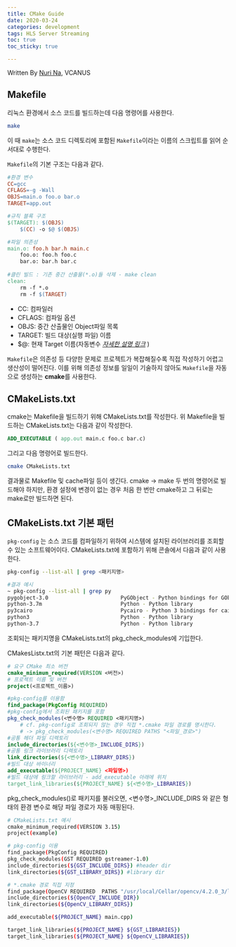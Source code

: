 ```yaml
---
title: CMake Guide
date: 2020-03-24
categories: development
tags: HLS Server Streaming
toc: true
toc_sticky: true

---
```


Written By [Nuri Na](https://github.com/nurring), VCANUS

## Makefile

리눅스 환경에서 소스 코드를 빌드하는데 다음 명령어를 사용한다.

```bash
make
```

이 때 `make`는 소스 코드 디렉토리에 포함된 `Makefile`이라는 이름의 스크립트를 읽어 순서대로 수행한다.   

`Makefile`의 기본 구조는 다음과 같다.

```makefile
#환경 변수
CC=gcc
CFLAGS=-g -Wall
OBJS=main.o foo.o bar.o
TARGET=app.out

#규칙 블록 구조
$(TARGET): $(OBJS)
    $(CC) -o $@ $(OBJS)

#파일 의존성
main.o: foo.h bar.h main.c
	foo.o: foo.h foo.c
	bar.o: bar.h bar.c
	
#클린 빌드 : 기존 중간 산출물(*.o)들 삭제 - make clean
clean:
    rm -f *.o
    rm -f $(TARGET)
```

- CC: 컴파일러
- CFLAGS: 컴파일 옵션
- OBJS: 중간 산출물인 Object파일 목록
- TARGET: 빌드 대상(실행 파일) 이름
- $@: 현재 Target 이름(자동변수 [_자세한 설명 링크_](http://www.gnu.org/software/make/manual/html_node/Automatic-Variables.html) )

`Makefile`은 의존성 등 다양한 문제로 프로젝트가 복잡해질수록 직접 작성하기 어렵고 생산성이 떨어진다. 이를 위해 의존성 정보를 일일이 기술하지 않아도 `Makefile`을 자동으로 생성하는 **cmake**를 사용한다.

## CMakeLists.txt

cmake는 Makefile을 빌드하기 위해 CMakeLists.txt를 작성한다. 위 Makefile을 빌드하는 CMakeLists.txt는 다음과 같이 작성한다.

```cmake
ADD_EXECUTABLE ( app.out main.c foo.c bar.c)
```

그리고 다음 명령어로 빌드한다.

```bash
cmake CMakeLists.txt
```

결과물로 Makefile 및 cache파일 등이 생긴다. cmake -> make 두 번의 명령어로 빌드해야 하지만, 환경 설정에 변경이 없는 경우  처음 한 번만 cmake하고 그 뒤로는 make로만 빌드하면 된다. 

## CMakeLists.txt 기본 패턴

`pkg-config` 는 소스 코드를 컴파일하기 위하여 시스템에 설치된 라이브러리를 조회할 수 있는 소프트웨어이다. CMakeLists.txt에 포함하기 위해 콘솔에서 다음과 같이 사용한다.

```bash
pkg-config --list-all | grep <패키지명>
```

```bash
#결과 예시
~ pkg-config --list-all | grep py
pygobject-3.0                       PyGObject - Python bindings for GObject
python-3.7m                         Python - Python library
py3cairo                            Pycairo - Python 3 bindings for cairo
python3                             Python - Python library
python-3.7                          Python - Python library
```

조회되는 패키지명을 CMakeLists.txt의 pkg_check_modules에 기입한다.   

CMakesListx.txt의 기본 패턴은 다음과 같다.

```cmake
# 요구 CMake 최소 버전
cmake_minimum_required(VERSION <버전>)
# 프로젝트 이름 및 버전
project(<프로젝트_이름>)

#pkg-config를 이용함
find_package(PkgConfig REQUIRED)
#pkg-config에서 조회된 패키지를 포함
pkg_check_modules(<변수명> REQUIRED <패키지명>)
    # cf. pkg-config로 조회되지 않는 경우 직접 *.cmake 파일 경로를 명시한다.
    # -> pkg_check_modules(<변수명> REQUIRED PATHS "<파일_경로>")
#공통 헤더 파일 디렉토리
include_directories(${<변수명>_INCLUDE_DIRS})
#공통 링크 라이브러리 디렉토리
link_directories(${<변수명>_LIBRARY_DIRS})
#빌드 대상 바이너리
add_executable(${PROJECT_NAME} <파일명>)
#빌드 대상에 링크할 라이브러리 - add_executable 아래에 위치
target_link_libraries(${PROJECT_NAME} ${<변수명>_LIBRARIES})
```

pkg_check_modules()로 패키지를 불러오면, <변수명>_INCLUDE_DIRS 와 같은 형태의 환경 변수로 해당 파일 경로가 자동 매핑된다.

```bash
# CMakeLists.txt 예시
cmake_minimum_required(VERSION 3.15)
project(example)

# pkg-config 이용
find_package(PkgConfig REQUIRED)
pkg_check_modules(GST REQUIRED gstreamer-1.0)
include_directories(${GST_INCLUDE_DIRS}) #header dir
link_directories(${GST_LIBRARY_DIRS}) #library dir

# *.cmake 경로 직접 지정
find_package(OpenCV REQUIRED  PATHS "/usr/local/Cellar/opencv/4.2.0_3/lib/cmake/opencv4")
include_directories(${OpenCV_INCLUDE_DIR})
link_directories(${OpenCV_LIBRARY_DIRS})

add_executable(${PROJECT_NAME} main.cpp)

target_link_libraries(${PROJECT_NAME} ${GST_LIBRARIES})
target_link_libraries(${PROJECT_NAME} ${OpenCV_LIBRARIES})
```

